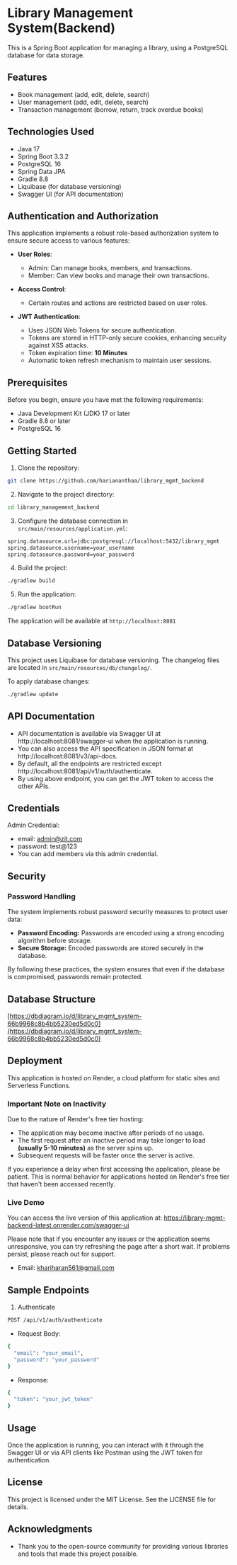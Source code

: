 # Library Management System(Backend)

This is a Spring Boot application for managing a library, using a PostgreSQL database for data storage.

## Features

- Book management (add, edit, delete, search)
- User management (add, edit, delete, search)
- Transaction management (borrow, return, track overdue books)

## Technologies Used

- Java 17
- Spring Boot 3.3.2
- PostgreSQL 16
- Spring Data JPA
- Gradle 8.8
- Liquibase (for database versioning)
- Swagger UI (for API documentation)

## Authentication and Authorization

This application implements a robust role-based authorization system to ensure secure access to various features:

- **User Roles**:

    - Admin: Can manage books, members, and transactions.
    - Member: Can view books and manage their own transactions.

- **Access Control**:

    - Certain routes and actions are restricted based on user roles.

- **JWT Authentication**:

    - Uses JSON Web Tokens for secure authentication.
    - Tokens are stored in HTTP-only secure cookies, enhancing security against XSS attacks.
    - Token expiration time: **10 Minutes**
    - Automatic token refresh mechanism to maintain user sessions.

## Prerequisites

Before you begin, ensure you have met the following requirements:

- Java Development Kit (JDK) 17 or later
- Gradle 8.8 or later
- PostgreSQL 16

## Getting Started

1. Clone the repository:
```bash
git clone https://github.com/hariananthaa/library_mgmt_backend
```
2. Navigate to the project directory:
```bash
cd library_management_backend
```

3. Configure the database connection in `src/main/resources/application.yml`:
```bash
spring.datasource.url=jdbc:postgresql://localhost:5432/library_mgmt
spring.datasource.username=your_username
spring.datasource.password=your_password 
```
4. Build the project:
```bash
./gradlew build
```
5. Run the application:
```bash
./gradlew bootRun 
```
The application will be available at `http://localhost:8081`

## Database Versioning

This project uses Liquibase for database versioning. The changelog files are located in `src/main/resources/db/changelog/`.

To apply database changes:
```bash
./gradlew update
```

## API Documentation

- API documentation is available via Swagger UI at http://localhost:8081/swagger-ui when the application is running.
- You can also access the API specification in JSON format at http://localhost:8081/v3/api-docs.
- By default, all the endpoints are restricted except http://localhost:8081/api/v1/auth/authenticate.
- By using above endpoint, you can get the JWT token to access the other APIs.

## Credentials
Admin Credential:
- email: admin@zit.com
- password: test@123
- You can add members via this admin credential.

## Security
### Password Handling

The system implements robust password security measures to protect user data:

* **Password Encoding:** Passwords are encoded using a strong encoding algorithm before storage.
* **Secure Storage:** Encoded passwords are stored securely in the database.

By following these practices, the system ensures that even if the database is compromised, passwords remain protected.

## Database Structure
[https://dbdiagram.io/d/library_mgmt_system-66b9968c8b4bb5230ed5d0c0](https://dbdiagram.io/d/library_mgmt_system-66b9968c8b4bb5230ed5d0c0)

## Deployment

This application is hosted on Render, a cloud platform for static sites and Serverless Functions.

### Important Note on Inactivity

Due to the nature of Render's free tier hosting:

- The application may become inactive after periods of no usage.
- The first request after an inactive period may take longer to load **(usually 5-10 minutes)** as the server spins up.
- Subsequent requests will be faster once the server is active.

If you experience a delay when first accessing the application, please be patient. This is normal behavior for applications hosted on Render's free tier that haven't been accessed recently.

### Live Demo

You can access the live version of this application at: https://library-mgmt-backend-latest.onrender.com/swagger-ui

Please note that if you encounter any issues or the application seems unresponsive, you can try refreshing the page after a short wait. If problems persist, please reach out for support.

- Email: khariharan561@gmail.com

## Sample Endpoints
1. Authenticate
```bash
POST /api/v1/auth/authenticate 
```
- Request Body:
```bash
{
  "email": "your_email",
  "password": "your_password"
}
```
- Response:
```bash
{
  "token": "your_jwt_token"
}
```

## Usage
Once the application is running, you can interact with it through the Swagger UI or via API clients like Postman using the JWT token for authentication.

## License
This project is licensed under the MIT License. See the LICENSE file for details.

## Acknowledgments
- Thank you to the open-source community for providing various libraries and tools that made this project possible.


